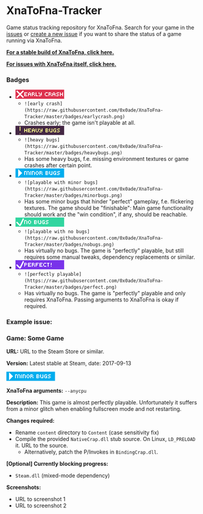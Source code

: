 # XnaToFna-Tracker
Game status tracking repository for XnaToFna. Search for your game in the [issues](https://github.com/0x0ade/XnaToFna-Tracker/issues) or [create a new issue](https://github.com/0x0ade/XnaToFna-Tracker/issues/new) if you want to share the status of a game running via XnaToFna.

[**For a stable build of XnaToFna, click here.**](https://github.com/0x0ade/XnaToFna/releases)

[**For issues with XnaToFna itself, click here.**](https://github.com/0x0ade/XnaToFna/issues)

### Badges

* ![early crash](https://raw.githubusercontent.com/0x0ade/XnaToFna-Tracker/master/badges/earlycrash.png)
    * `![early crash](https://raw.githubusercontent.com/0x0ade/XnaToFna-Tracker/master/badges/earlycrash.png)`
    * Crashes early; the game isn't playable at all.
* ![heavy bugs](https://raw.githubusercontent.com/0x0ade/XnaToFna-Tracker/master/badges/heavybugs.png)
    * `![heavy bugs](https://raw.githubusercontent.com/0x0ade/XnaToFna-Tracker/master/badges/heavybugs.png)`
    * Has some heavy bugs, f.e. missing environment textures or game crashes after certain point.
* ![playable with minor bugs](https://raw.githubusercontent.com/0x0ade/XnaToFna-Tracker/master/badges/minorbugs.png)
    * `![playable with minor bugs](https://raw.githubusercontent.com/0x0ade/XnaToFna-Tracker/master/badges/minorbugs.png)`
    * Has some minor bugs that hinder "perfect" gameplay, f.e. flickering textures. The game should be "finishable": Main game functionality should work and the "win condition", if any, should be reachable.
* ![playable with no bugs](https://raw.githubusercontent.com/0x0ade/XnaToFna-Tracker/master/badges/nobugs.png)
    * `![playable with no bugs](https://raw.githubusercontent.com/0x0ade/XnaToFna-Tracker/master/badges/nobugs.png)`
    * Has virtually no bugs. The game is "perfectly" playable, but still requires some manual tweaks, dependency replacements or similar.
* ![perfectly playable](https://raw.githubusercontent.com/0x0ade/XnaToFna-Tracker/master/badges/perfect.png)
    * `![perfectly playable](https://raw.githubusercontent.com/0x0ade/XnaToFna-Tracker/master/badges/perfect.png)`
    * Has virtually no bugs. The game is "perfectly" playable and only requires XnaToFna. Passing arguments to XnaToFna is okay if required. 

### Example issue:

### Game: Some Game

**URL:** URL to the Steam Store or similar.

**Version:** Latest stable at Steam, date: 2017-09-13

![playable with minor bugs](https://raw.githubusercontent.com/0x0ade/XnaToFna-Tracker/master/badges/minorbugs.png)

**XnaToFna arguments:** `--anycpu`

**Description:** This game is almost perfectly playable. Unfortunately it suffers from a minor glitch when enabling fullscreen mode and not restarting.

**Changes required:**

* Rename `content` directory to `Content` (case sensitivity fix)
* Compile the provided `NativeCrap.dll` stub source. On Linux, `LD_PRELOAD` it. URL to the source.
    * Alternatively, patch the P/Invokes in `BindingCrap.dll`.

**[Optional] Currently blocking progress:**

* `Steam.dll` (mixed-mode dependency)

**Screenshots:**

* URL to screenshot 1
* URL to screenshot 2
